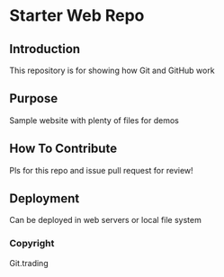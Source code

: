 # Starter Web Repo

## Introduction
This repository is for showing how Git and GitHub work

## Purpose

Sample website with plenty of files for demos

## How To Contribute
Pls for this repo and issue pull request for review!

## Deployment
Can be deployed in web servers or local file system

### Copyright
Git.trading